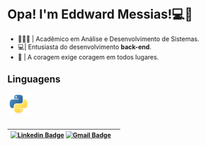 # Opa! I'm Eddward Messias!💻🌵            
- 👨🏽‍🎓 | Acadêmico em Análise e Desenvolvimento de Sistemas.
- 💻| Entusiasta do desenvolvimento  **back-end**.
- 🌵 | A coragem exige coragem em todos lugares.              


<h2 align="left" >Linguagens</h2>
<img src="https://raw.githubusercontent.com/devicons/devicon/master/icons/python/python-original.svg" width="50px" height="50px">

## 
[![Linkedin Badge](https://img.shields.io/badge/-LinkedIn-blue?style=flat-square&logo=Linkedin&logoColor=white&link=https://www.linkedin.com/in/eddwardmessias/)](https://www.linkedin.com/in/eddwardmessias/) [![Gmail Badge](https://img.shields.io/badge/-Gmail-c14438?style=flat-square&logo=Gmail&logoColor=white&link=mailto:edxtrader@gmail.com)](mailto:edxtrader@gmail.com) |  |
|------------------------------------|--| 

